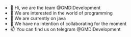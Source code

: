 - 👋 Hi, we are the team @GMDIDevelopment
- 👀 We are interested in the world of programming
- 🌱 We are currently on java
- 💞️ We have no intention of collaborating for the moment
- 📫 You can find us on telegram @GMDIDevelopment

<!---
GMDIDevelopment/GMDIDevelopment is a ✨ special ✨ repository because its `README.md` (this file) appears on your GitHub profile.
You can click the Preview link to take a look at your changes.
--->
